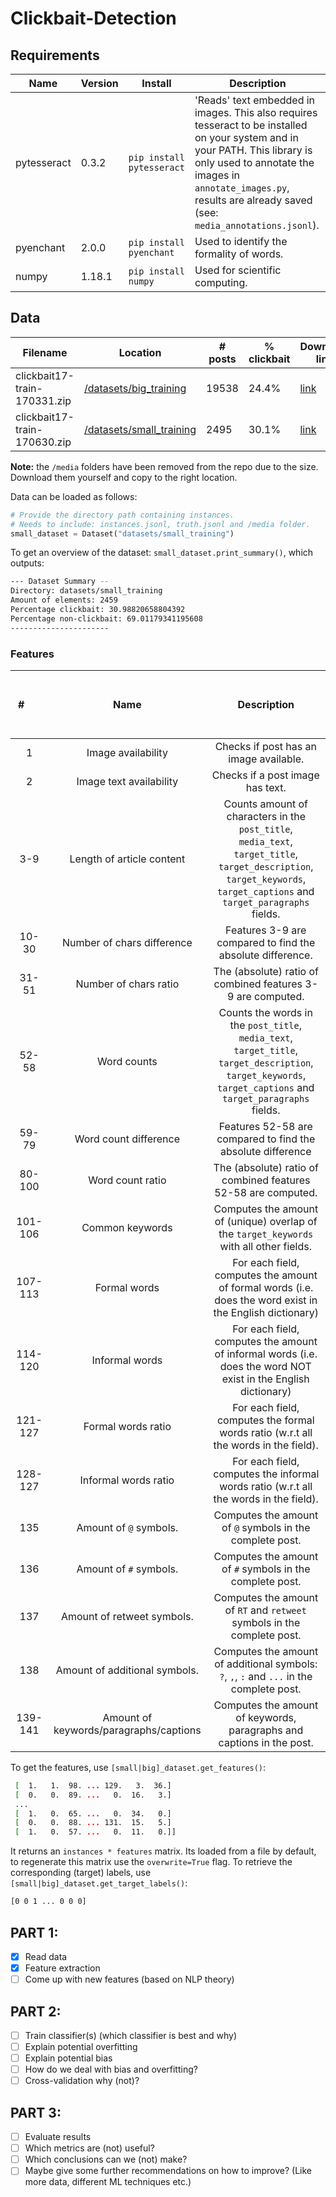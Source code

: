 # Clickbait-Detection

## Requirements
| Name        | Version | Install                   | Description                      |
|-------------|---------|---------------------------|----------------------------------|
| pytesseract | 0.3.2   | `pip install pytesseract` | 'Reads' text embedded in images. This also requires tesseract to be installed on your system and in your PATH. This library is only used to annotate the images in `annotate_images.py`, results are already saved (see: `media_annotations.jsonl`).|
| pyenchant | 2.0.0  | `pip install pyenchant`| Used to identify the formality of words. |
| numpy | 1.18.1 | `pip install numpy` | Used for scientific computing.|
## Data

| Filename | Location | # posts |  % clickbait | Download link |
|----------|----------|---------------|----|----|
|  clickbait17-train-170331.zip        |  [/datasets/big_training](/datasets/big_training)        |      19538         | 24.4% | [link](http://www.uni-weimar.de/medien/webis/corpora/corpus-webis-clickbait-17/clickbait17-train-170331.zip)|
|   clickbait17-train-170630.zip       |   [/datasets/small_training](/datasets/small_training)       |       2495        | 30.1% | [link](http://www.uni-weimar.de/medien/webis/corpora/corpus-webis-clickbait-17/clickbait17-train-170630.zip)|


**Note:** the `/media` folders have been removed from the repo due to the size. Download them yourself and copy to the right location.

Data can be loaded as follows:
```python
# Provide the directory path containing instances.
# Needs to include: instances.jsonl, truth.jsonl and /media folder.
small_dataset = Dataset("datasets/small_training")
```
To get an overview of the dataset: `small_dataset.print_summary()`, which outputs:
```bash
--- Dataset Summary --
Directory: datasets/small_training
Amount of elements: 2459
Percentage clickbait: 30.98820658804392
Percentage non-clickbait: 69.01179341195608
----------------------
```

### Features
| &nbsp; &nbsp; &nbsp; &nbsp; &nbsp; &nbsp; &nbsp; &nbsp; &nbsp; # &nbsp; &nbsp; &nbsp; &nbsp; &nbsp; &nbsp; &nbsp; &nbsp; &nbsp;    | Name          | Description                            |
|:-------:|:---------------:|:---------------------------------:|
| 1 | Image availability | Checks if post has an image available. |
| 2 | Image text availability | Checks if a post image has text.   |
| 3-9 | Length of article content | Counts amount of characters in the `post_title`, `media_text`, `target_title`, `target_description`, `target_keywords`, `target_captions` and `target_paragraphs` fields.| 
| 10-30 | Number of chars difference | Features 3-9 are compared to find the absolute difference. |
| 31-51 | Number of chars ratio | The (absolute) ratio of combined features 3-9 are computed. |
| 52-58 | Word counts | Counts the words in the `post_title`, `media_text`, `target_title`, `target_description`, `target_keywords`, `target_captions` and `target_paragraphs` fields. |
| 59-79 | Word count difference | Features 52-58 are compared to find the absolute difference 
| 80-100 | Word count ratio | The (absolute) ratio of combined features 52-58 are computed. |
| 101-106 | Common keywords | Computes the amount of (unique) overlap of the `target_keywords` with all other fields. |
| 107-113 | Formal words | For each field, computes the amount of formal words (i.e. does the word exist in the English dictionary) |
| 114-120| Informal words | For each field, computes the amount of informal words (i.e. does the word NOT exist in the English dictionary) |
| 121-127| Formal words ratio | For each field, computes the formal words ratio (w.r.t all the words in the field). |
| 128-127| Informal words ratio | For each field, computes the informal words ratio (w.r.t all the words in the field). |
| 135 | Amount of `@` symbols. | Computes the amount of `@` symbols in the complete post. |
| 136 | Amount of `#` symbols. | Computes the amount of `#` symbols in the complete post. | 
| 137 | Amount of retweet symbols. | Computes the amount of `RT` and `retweet` symbols in the complete post. | 
| 138 | Amount of additional symbols. | Computes the amount of additional symbols: `?`, `,`, `:` and `...` in the complete post. |
| 139-141 | Amount of keywords/paragraphs/captions | Computes the amount of keywords, paragraphs and captions in the post. |

To get the features, use `[small|big]_dataset.get_features()`:
```bash
 [  1.   1.  98. ... 129.   3.  36.]
 [  0.   0.  89. ...   0.  16.   3.]
 ...
 [  1.   0.  65. ...   0.  34.   0.]
 [  0.   0.  88. ... 131.  15.   5.]
 [  1.   0.  57. ...   0.  11.   0.]]
```
It returns an `instances * features` matrix. Its loaded from a file by default, to regenerate this matrix use the `overwrite=True` flag.
To retrieve the corresponding (target) labels, use `[small|big]_dataset.get_target_labels()`:
```bash
[0 0 1 ... 0 0 0]
```

## PART 1:
- [x] Read data
- [x] Feature extraction
- [ ] Come up with new features (based on NLP theory)

## PART 2:
- [ ] Train classifier(s) (which classifier is best and why)
- [ ] Explain potential overfitting
- [ ] Explain potential bias
- [ ] How do we deal with bias and overfitting?
- [ ] Cross-validation why (not)?
## PART 3:
- [ ] Evaluate results
- [ ] Which metrics are (not) useful?
- [ ] Which conclusions can we (not) make?
- [ ] Maybe give some further recommendations on how to improve? (Like more data, different ML techniques etc.)
